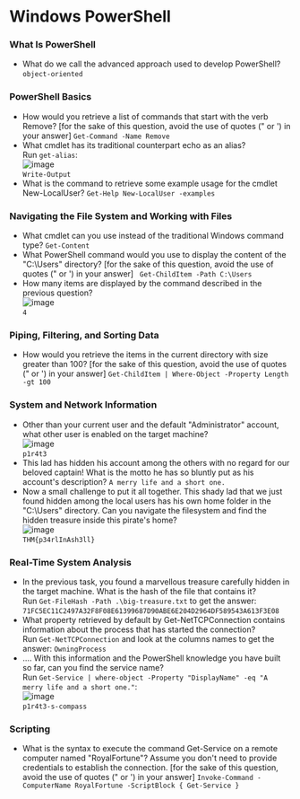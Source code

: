 # Windows PowerShell

### What Is PowerShell
- What do we call the advanced approach used to develop PowerShell? `object-oriented`

### PowerShell Basics
- How would you retrieve a list of commands that start with the verb Remove? [for the sake of this question, avoid the use of quotes (" or ') in your answer] `Get-Command -Name Remove`
- What cmdlet has its traditional counterpart echo as an alias?<br />
Run `get-alias`:<br />
![image](https://github.com/user-attachments/assets/1d40ce9e-2d9f-42d2-ae4b-51b3d1c4d9bd)<br />
`Write-Output`
- What is the command to retrieve some example usage for the cmdlet New-LocalUser? `Get-Help New-LocalUser -examples`

### Navigating the File System and Working with Files
- What cmdlet can you use instead of the traditional Windows command type? `Get-Content`
- What PowerShell command would you use to display the content of the "C:\Users" directory? [for the sake of this question, avoid the use of quotes (" or ') in your answer] ` Get-ChildItem -Path C:\Users`
- How many items are displayed by the command described in the previous question?<br />
![image](https://github.com/user-attachments/assets/e4bdabab-e5d3-4a4d-967d-1022d7de151f)<br />
`4`

### Piping, Filtering, and Sorting Data
- How would you retrieve the items in the current directory with size greater than 100? [for the sake of this question, avoid the use of quotes (" or ') in your answer] `Get-ChildItem | Where-Object -Property Length -gt 100`

### System and Network Information
- Other than your current user and the default "Administrator" account, what other user is enabled on the target machine?<br />
![image](https://github.com/user-attachments/assets/40930ac1-b1d4-407f-86a5-0e5b5d531b60)<br />
`p1r4t3`
- This lad has hidden his account among the others with no regard for our beloved captain! What is the motto he has so bluntly put as his account's description? `A merry life and a short one.`
- Now a small challenge to put it all together. This shady lad that we just found hidden among the local users has his own home folder in the "C:\Users" directory. 
Can you navigate the filesystem and find the hidden treasure inside this pirate's home?<br />
![image](https://github.com/user-attachments/assets/5678e2dd-dffc-4d9e-98f7-32a9795b939b)<br />
`THM{p34rlInAsh3ll}`

### Real-Time System Analysis
- In the previous task, you found a marvellous treasure carefully hidden in the target machine. What is the hash of the file that contains it?<br />
Run `Get-FileHash -Path .\big-treasure.txt` to get the answer: `71FC5EC11C2497A32F8F08E61399687D90ABE6E204D2964DF589543A613F3E08`
- What property retrieved by default by Get-NetTCPConnection contains information about the process that has started the connection?<br />
Run `Get-NetTCPConnection` and look at the columns names to get the answer: `OwningProcess`
- .... With this information and the PowerShell knowledge you have built so far, can you find the service name?<br />
Run `Get-Service | where-object -Property "DisplayName" -eq "A merry life and a short one."`:<br />
![image](https://github.com/user-attachments/assets/ae56b932-a8b1-4450-ba8a-44519604f946)<br />
`p1r4t3-s-compass`

### Scripting
- What is the syntax to execute the command Get-Service on a remote computer named "RoyalFortune"? Assume you don't need to provide credentials to establish the connection. [for the sake of this question, avoid the use of quotes (" or ') in your answer] `Invoke-Command -ComputerName RoyalFortune -ScriptBlock { Get-Service }`
